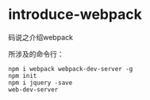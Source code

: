 # introduce-webpack
码说之介绍webpack

所涉及的命令行：
```
npm i webpack webpack-dev-server -g
npm init
npm i jquery -save
web-dev-server
```
